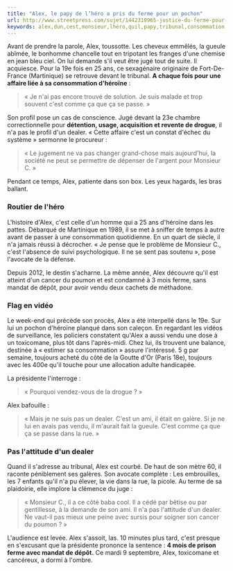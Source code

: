 ```yaml
---
title: "Alex, le papy de l’héro a pris du ferme pour un pochon"
url: http://www.streetpress.com/sujet/1442310965-justice-du-ferme-pour-un-pochon
keywords: alex,dun,cest,monsieur,lhéro,quil,papy,tribunal,consommation,pochon,pris,dealer,ferme,dhéroïne,vendu
---
```

Avant de prendre la parole, Alex, toussotte. Les cheveux emmêlés, la gueule abîmée, le bonhomme chancelle tout en tripotant les franges d'une chemise en jean bleu ciel. On lui demande s'il veut être jugé tout de suite. Il acquiesce. Pour la 19e fois en 25 ans, ce sexagénaire originaire de Fort-De-France (Martinique) se retrouve devant le tribunal. **A chaque fois pour une affaire liée à sa consommation d'héroïne** :

> « Je n'ai pas encore trouvé de solution. Je suis malade et trop souvent c'est comme ça que ça se passe. »

Son profil pose un cas de conscience. Jugé devant la 23e chambre correctionnelle pour **détention, usage, acquisition et revente de drogue**, il n'a pas le profil d'un dealer. « Cette affaire c'est un constat d'échec du système » sermonne le procureur :

> « Le jugement ne va pas changer grand-chose mais aujourd'hui, la société ne peut se permettre de dépenser de l'argent pour Monsieur C. »

Pendant ce temps, Alex, patiente dans son box. Les yeux hagards, les bras ballant.

### Routier de l'héro

L'histoire d'Alex, c'est celle d'un homme qui a 25 ans d'héroïne dans les pattes. Débarqué de Martinique en 1989, il se met à sniffer de temps à autre avant de passer à une consommation quotidienne. En un quart de siècle, il n'a jamais réussi à décrocher. « Je pense que le problème de Monsieur C., c'est l'absence de suivi psychologique. Il ne se sent pas soutenu », pose l'avocate de la défense.

Depuis 2012, le destin s'acharne. La même année, Alex découvre qu'il est atteint d'un cancer du poumon et est condamné à 3 mois ferme, sans mandat de dépôt, pour avoir vendu deux cachets de méthadone.

### Flag en vidéo

Le week-end qui précède son procès, Alex a été interpellé dans le 19e. Sur lui un pochon d'héroïne planqué dans son caleçon. En regardant les vidéos de surveillance, les policiers constatent qu'Alex a aussi vendu une dose à un toxicomane, plus tôt dans l'après-midi. Chez lui, ils trouvent une balance, destinée à « estimer sa consommation » assure l'intéressé. 5 g par semaine, toujours acheté du côté de la Goutte d'Or (Paris 18e), toujours avec les 400e qu'il touche pour une allocation adulte handicapée.

La présidente l'interroge :

> « Pourquoi vendez-vous de la drogue ? »

Alex bafouille :

> « Mais je ne suis pas un dealer. C'est un ami, il était en galère. Si je ne lui en avais pas vendu, il m'aurait fait la gueule. C'est comme ça que ça se passe dans la rue. »

### Pas l'attitude d'un dealer

Quand il s'adresse au tribunal, Alex est courbé. De haut de son mètre 60, il raconte péniblement ses galères. Son avocate complète : Les embrouilles, les 7 enfants qu'il n'a pu élever, la vie dans la rue, la picole. Au terme de sa plaidoirie, elle implore la clémence du juge :

> « Monsieur C., il a ce côté baba cool. Il a cédé par bêtise ou par gentillesse, à la demande de son ami. Il n'a pas l'attitude d'un dealer. Ne vaut-il pas mieux une peine avec sursis pour soigner son cancer du poumon ? »

L'audience est levée. Alex s'assoit, las. 10 minutes plus tard, c'est presque en s'excusant que la présidente prononce la sentence : **4 mois de prison ferme avec mandat de dépôt.** Ce mardi 9 septembre, Alex, toxicomane et cancéreux, a dormi à l'ombre.

